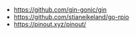 # 

* https://github.com/gin-gonic/gin
* https://github.com/stianeikeland/go-rpio
* https://pinout.xyz/pinout/